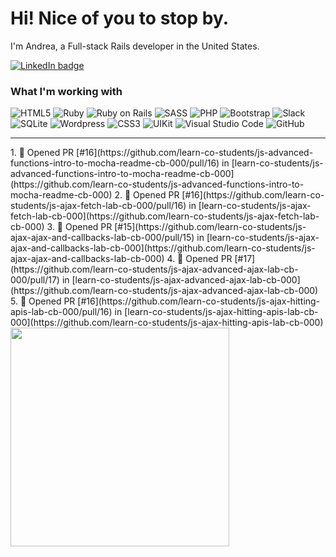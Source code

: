 # Hi! Nice of you to stop by.

I'm Andrea, a Full-stack Rails developer in the United States.

<a href="https://linkedin.com/in/andrea-jasper" target="blank"><img align="center" src="https://img.shields.io/badge/LinkedIn-0077B5?style=for-the-badge&logo=linkedin&logoColor=white" alt="LinkedIn badge" /></a>

### What I'm working with
<img alt="HTML5" src="https://img.shields.io/badge/-HTML5-E34F26?style=flat-square&logo=html5&logoColor=white" /> <img alt="Ruby" src="https://img.shields.io/badge/-RUBY-CC342D?style=flat-square&logo=ruby&logoColor=white" />  <img alt="Ruby on Rails" src="https://img.shields.io/badge/-RUBY_ON_RAILS-CC0000?style=flat-square&logo=ruby-on-rails&logoColor=white" /> <img alt="SASS" src="https://img.shields.io/badge/-SASS-CC6699?style=flat-square&logo=sass&logoColor=white" /> <img alt="PHP" src="https://img.shields.io/badge/-PHP-777BB4?style=flat-square&logo=php&logoColor=white" /> <img alt="Bootstrap" src="https://img.shields.io/badge/-BOOTSTRAP-7952B3?style=flat-square&logo=bootstrap&logoColor=white" /> <img alt="Slack" src="https://img.shields.io/badge/-SLACK-4A154B?style=flat-square&logo=slack&logoColor=white" /> <img alt="SQLite" src="https://img.shields.io/badge/-SQLITE-003B57?style=flat-square&logo=sqlite&logoColor=white" /> <img alt="Wordpress" src="https://img.shields.io/badge/-WORDPRESS-21759B?style=flat-square&logo=wordpress&logoColor=white" /> <img alt="CSS3" src="https://img.shields.io/badge/-CSS3-1572B6?style=flat-square&logo=css3&logoColor=white" /> <img alt="UIKit" src="https://img.shields.io/badge/-UIKIT-2396F3?style=flat-square&logo=uikit&logoColor=white" />
<img alt="Visual Studio Code" src="https://img.shields.io/badge/-VISUAL_STUDIO_CODE-2396F3?style=flat-square&logo=visual-studio-code&logoColor=white" /> <img alt="GitHub" src="https://img.shields.io/badge/-GITHUB-181717?style=flat-square&logo=github&logoColor=white" />

---

<p align=left>
  <!--<a href="https://github.com/andreajasper/github-readme-stats" title="Go to Source">-->
    <!--START_SECTION:activity-->
1. 💪 Opened PR [#16](https://github.com/learn-co-students/js-advanced-functions-intro-to-mocha-readme-cb-000/pull/16) in [learn-co-students/js-advanced-functions-intro-to-mocha-readme-cb-000](https://github.com/learn-co-students/js-advanced-functions-intro-to-mocha-readme-cb-000)
2. 💪 Opened PR [#16](https://github.com/learn-co-students/js-ajax-fetch-lab-cb-000/pull/16) in [learn-co-students/js-ajax-fetch-lab-cb-000](https://github.com/learn-co-students/js-ajax-fetch-lab-cb-000)
3. 💪 Opened PR [#15](https://github.com/learn-co-students/js-ajax-ajax-and-callbacks-lab-cb-000/pull/15) in [learn-co-students/js-ajax-ajax-and-callbacks-lab-cb-000](https://github.com/learn-co-students/js-ajax-ajax-and-callbacks-lab-cb-000)
4. 💪 Opened PR [#17](https://github.com/learn-co-students/js-ajax-advanced-ajax-lab-cb-000/pull/17) in [learn-co-students/js-ajax-advanced-ajax-lab-cb-000](https://github.com/learn-co-students/js-ajax-advanced-ajax-lab-cb-000)
5. 💪 Opened PR [#16](https://github.com/learn-co-students/js-ajax-hitting-apis-lab-cb-000/pull/16) in [learn-co-students/js-ajax-hitting-apis-lab-cb-000](https://github.com/learn-co-students/js-ajax-hitting-apis-lab-cb-000)
<!--END_SECTION:activity-->
    <img width="350" align="center" src="https://github-readme-stats.vercel.app/api?username=andreajasper&show_icons=true&theme=vision-friendly-dark">
  </a>
</p>
